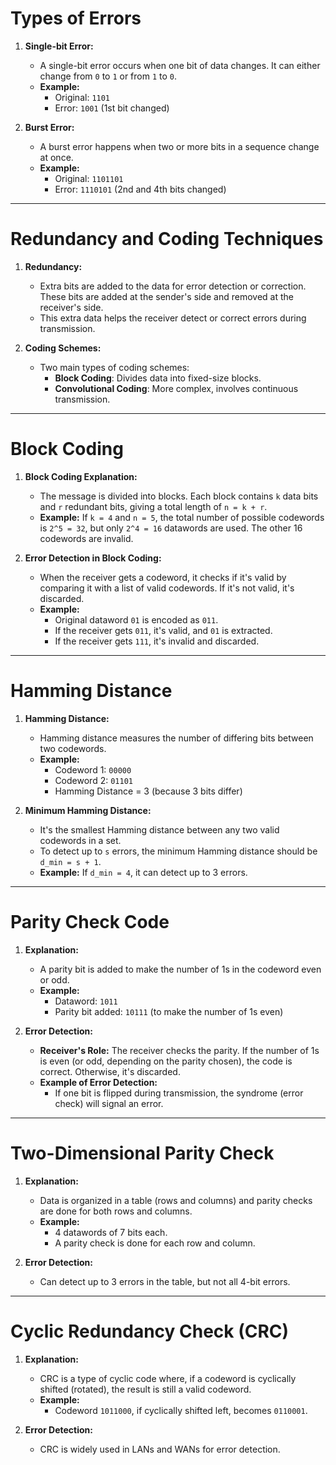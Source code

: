 # Types of Errors

1. **Single-bit Error:**
   - A single-bit error occurs when one bit of data changes. It can either change from `0` to `1` or from `1` to `0`.
   - **Example:** 
     - Original: `1101`
     - Error: `1001` (1st bit changed)

2. **Burst Error:**
   - A burst error happens when two or more bits in a sequence change at once.
   - **Example:** 
     - Original: `1101101`
     - Error: `1110101` (2nd and 4th bits changed)

---

# Redundancy and Coding Techniques

1. **Redundancy:**
   - Extra bits are added to the data for error detection or correction. These bits are added at the sender's side and removed at the receiver's side.
   - This extra data helps the receiver detect or correct errors during transmission.

2. **Coding Schemes:**
   - Two main types of coding schemes:
     - **Block Coding**: Divides data into fixed-size blocks.
     - **Convolutional Coding**: More complex, involves continuous transmission.

---

# Block Coding

1. **Block Coding Explanation:**
   - The message is divided into blocks. Each block contains `k` data bits and `r` redundant bits, giving a total length of `n = k + r`.
   - **Example:** If `k = 4` and `n = 5`, the total number of possible codewords is `2^5 = 32`, but only `2^4 = 16` datawords are used. The other 16 codewords are invalid.

2. **Error Detection in Block Coding:**
   - When the receiver gets a codeword, it checks if it's valid by comparing it with a list of valid codewords. If it's not valid, it's discarded.
   - **Example:**
     - Original dataword `01` is encoded as `011`.
     - If the receiver gets `011`, it's valid, and `01` is extracted.
     - If the receiver gets `111`, it's invalid and discarded.

---

# Hamming Distance

1. **Hamming Distance:**
   - Hamming distance measures the number of differing bits between two codewords.
   - **Example:** 
     - Codeword 1: `00000`
     - Codeword 2: `01101`
     - Hamming Distance = 3 (because 3 bits differ)

2. **Minimum Hamming Distance:**
   - It's the smallest Hamming distance between any two valid codewords in a set.
   - To detect up to `s` errors, the minimum Hamming distance should be `d_min = s + 1`.
   - **Example:** If `d_min = 4`, it can detect up to 3 errors.

---

# Parity Check Code

1. **Explanation:**
   - A parity bit is added to make the number of 1s in the codeword even or odd.
   - **Example:**
     - Dataword: `1011`
     - Parity bit added: `10111` (to make the number of 1s even)

2. **Error Detection:**
   - **Receiver's Role:** The receiver checks the parity. If the number of 1s is even (or odd, depending on the parity chosen), the code is correct. Otherwise, it's discarded.
   - **Example of Error Detection:**
     - If one bit is flipped during transmission, the syndrome (error check) will signal an error.

---

# Two-Dimensional Parity Check

1. **Explanation:**
   - Data is organized in a table (rows and columns) and parity checks are done for both rows and columns.
   - **Example:** 
     - 4 datawords of 7 bits each.
     - A parity check is done for each row and column.
   
2. **Error Detection:**
   - Can detect up to 3 errors in the table, but not all 4-bit errors.

---

# Cyclic Redundancy Check (CRC)

1. **Explanation:**
   - CRC is a type of cyclic code where, if a codeword is cyclically shifted (rotated), the result is still a valid codeword.
   - **Example:** 
     - Codeword `1011000`, if cyclically shifted left, becomes `0110001`.

2. **Error Detection:**
   - CRC is widely used in LANs and WANs for error detection.
